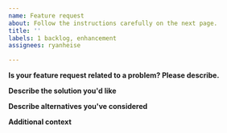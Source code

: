```yaml
---
name: Feature request
about: Follow the instructions carefully on the next page.
title: ''
labels: 1 backlog, enhancement
assignees: ryanheise

---
```


<!--

        Note: Issues that don't follow these instructions will be closed,
        therefore please read them carefully.

        1. A prerequisite before requesting a feature is that you familiarise
           yourself with the existing features by reading the API
           documentation.

        2. If it is unclear from the documentation whether an existing feature
           is the one you want, this is a shortcoming of the documentation. In
           this case, please submit a documentation request instead.

        3. Do not use this form for asking questions. My goal is to provide
           good documentation that answers your questions, and if the
           documentation isn't doing its job, please submit a documentation
           request to help me to improve it. Remember that the purpose of this
           GitHub issues page is for plugin development and not for support
           (community support is available via StackOverflow and Gitter).

        4. You must complete at least the first 3 sections below. Leave the
           section headings intact, and insert your answers below each heading.

        THANK YOU :-D


-->


**Is your feature request related to a problem? Please describe.**
<!-- A clear and concise description of what the problem is. Ex. I'm always frustrated when [...] -->

**Describe the solution you'd like**
<!-- A clear and concise description of what you want to happen. -->

**Describe alternatives you've considered**
<!-- A clear and concise description of any alternative solutions or features you've considered. -->

**Additional context**
<!-- Add any other context or screenshots about the feature request here. -->
